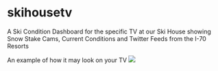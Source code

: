 skihousetv
==========

A Ski Condition Dashboard for the specific TV at our Ski House showing Snow Stake Cams, Current Conditions and Twitter Feeds from the I-70 Resorts

An example of how it may look on your TV
<img src="https://www.dropbox.com/s/tm5eb5dqhztoiyg/Screenshot%202014-11-20%2012.05.59.png?dl=1">
